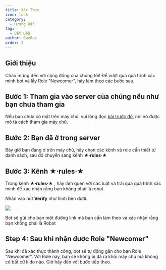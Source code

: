 ```yaml
---
title: Xác Thực
icon: lock
category:
  - Hướng Dẫn
tag:
  - Bắt Đầu
author: QweRez
order: 2
---
```


## Giới thiệu

Chào mừng đến với cộng đồng của chúng tôi! Để vượt qua quá trình xác minh bot và lấy Role "Newcomer", hãy làm theo các bước sau.

## Bước 1: Tham gia vào server của chúng nếu như bạn chưa tham gia

Nếu bạn chưa có mặt trên máy chủ, vui lòng đọc [bài trước đó](join.md), nơi nó được mô tả cách tham gia máy chủ.

## Bước 2: Bạn đã ở trong server

Bây giờ bạn đang ở trên máy chủ, hãy chọn các kênh và role cần thiết từ danh sách, sau đó chuyển sang kênh **★⋅rules⋅★**

## Bước 3: Kênh ★⋅rules⋅★ 

Trong kênh **★⋅rules⋅★** , hãy làm quen với các luật và trải qua quá trình xác minh để xác nhận rằng bạn không phải là robot. 

Nhấn vào nút **Verify** như hình bên dưới.

![](/assets/images/docs/202312/verify_vi.png)

Bot sẽ gửi cho bạn một đường link mà bạn cần làm theo và xác nhận rằng bạn không phải là Robot

## Step 4: Sau khi nhận được Role "Newcomer"

Sau khi đã xác thực thành công, bot sẽ tự động gắn cho bạn Role "Newcomer". Với Role này, bạn sẽ không bị đá ra khỏi máy chủ mà không có bất cứ lí do nào. Giờ hãy đến với bước tiếp theo.